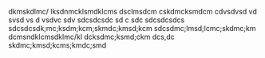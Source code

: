 
dkmskdlmc/ lksdnmcklsmdklcms
dsclmsdcm
cskdmcksmdcm
cdvsdvsd vd svsd vs d vsdvc sdv
sdcsdcsdc sd c sdc sdcsdcsdcs
sdcsdcsdk;mc;ksdm;kcm;skmdc;kmsd;kcm
sdcsdmc;lmsd;lcmc;skdmc;km
dcmsndklcmsdklmc/kl
dcksdmc;ksmd;ckm
dcs,dc skdmc;kmsd;kcms;kmdc;smd
